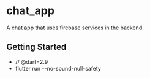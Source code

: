 # chat_app

A chat app that uses firebase services in the backend.

## Getting Started

- // @dart=2.9
- flutter run --no-sound-null-safety

